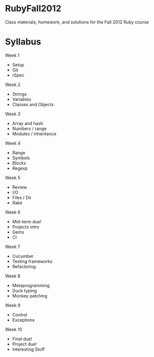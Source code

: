 RubyFall2012
============

Class materials, homework, and solutions for the Fall 2012 Ruby course

Syllabus
============

Week 1
* Setup
* Git
* rSpec

Week 2
* Strings
* Variables
* Classes and Objects

Week 3
* Array and hash
* Numbers / range
* Modules / inheritance

Week 4
* Range
* Symbols
* Blocks
* Regexp

Week 5
* Review
* I/O
* Files / Dir
* Rake

Week 6
* Mid-term due!
* Projects intro
* Gems
* CI

Week 7
* Cucumber
* Testing frameworks
* Refactoring

Week 8
* Metaprogramming
* Duck typing
* Monkey patching

Week 9
* Control
* Exceptions

Week 10
* Final due!
* Project due!
* Interesting Stuff

